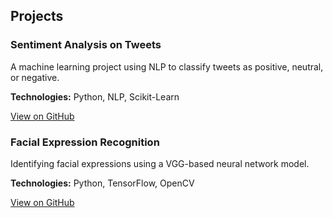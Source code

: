 <section id="projects">
  <h2>Projects</h2>
  <div class="project">
    <h3>Sentiment Analysis on Tweets</h3>
    <p>A machine learning project using NLP to classify tweets as positive, neutral, or negative.</p>
    <p><strong>Technologies:</strong> Python, NLP, Scikit-Learn</p>
    <a href="https://github.com/yourusername/sentiment-analysis-project" target="_blank">View on GitHub</a>
  </div>
  <div class="project">
    <h3>Facial Expression Recognition</h3>
    <p>Identifying facial expressions using a VGG-based neural network model.</p>
    <p><strong>Technologies:</strong> Python, TensorFlow, OpenCV</p>
    <a href="https://github.com/yourusername/facial-expression-project" target="_blank">View on GitHub</a>
  </div>
  <!-- Repeat for other projects -->
</section>
